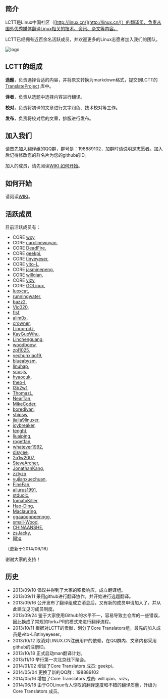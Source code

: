 简介
-------------------------------

LCTT是Linux中国社区（[http://linux.cn/](http://linux.cn/)）的翻译组，负责从国外优秀媒体翻译Linux相关的技术、资讯、杂文等内容。

LCTT已经拥有近百余名活跃成员，并欢迎更多的Linux志愿者加入我们的团队。

![logo](http://img.linux.net.cn/static/image/common/linuxcn_qqq_lctt.gif)

LCTT的组成
-------------------------------

**选题**，负责选择合适的内容，并将原文转换为markdown格式，提交到LCTT的[TranslateProject](https://github.com/LCTT/TranslateProject) 库中。

**译者**，负责从选题中选择内容进行翻译。

**校对**，负责将初译的文章进行文字润色、技术校对等工作。

**发布**，负责将校对后的文章，排版进行发布。


加入我们
-------------------------------

请首先加入翻译组的QQ群，群号是：198889102，加群时请说明是志愿者。加入后记得修改您的群名片为您的github的ID。

加入的成员，请先阅读[WIKI 如何开始](https://github.com/LCTT/TranslateProject/wiki/01-如何开始)。

如何开始
-------------------------------

请阅读[WIKI](https://github.com/LCTT/TranslateProject/wiki)。

活跃成员
-------------------------------

目前活跃成员有：
- CORE [wxy](https://github.com/wxy),
- CORE [carolinewuyan](https://github.com/carolinewuyan),
- CORE [DeadFire](https://github.com/DeadFire),
- CORE [geekpi](https://github.com/geekpi),
- CORE [tinyeyeser](https://github.com/tinyeyeser),
- CORE [vito-L](https://github.com/vito-L),
- CORE [jasminepeng](https://github.com/jasminepeng),
- CORE [willqian](https://github.com/willqian),
- CORE [vizv](https://github.com/vizv),
- CORE [GOLinux](https://github.com/GOLinux),
- [luoxcat](https://github.com/Luoxcat),
- [runningwater](https://github.com/runningwater),
- [bazz2](https://github.com/bazz2),
- [Vic020](https://github.com/Vic020),
- [flsf](https://github.com/flsf),
- [alim0x](https://github.com/alim0x),
- [crowner](https://github.com/crowner),
- [Linux-pdz](https://github.com/Linux-pdz),
- [KayGuoWhu](https://github.com/KayGuoWhu),
- [Linchenguang](https://github.com/Linchenguang),
- [woodboow](https://github.com/woodboow),
- [zpl1025](https://github.com/zpl1025),
- [yechunxiao19](https://github.com/yechunxiao19),
- [blueabysm](https://github.com/blueabysm),
- [linuhap](https://github.com/linuhap),
- [scusjs](https://github.com/scusjs),
- [hyaocuk](https://github.com/hyaocuk),
- [theo-l](https://github.com/theo-l),
- [l3b2w1](https://github.com/l3b2w1),
- [ThomazL](https://github.com/ThomazL),
- [NearTan](https://github.com/NearTan),
- [MikeCoder](https://github.com/MikeCoder),
- [boredivan](https://github.com/boredivan),
- [shipsw](https://github.com/shipsw),
- [jiajia9linuxer](https://github.com/jiajia9linuxer),
- [icybreaker](https://github.com/icybreaker),
- [tenght](https://github.com/tenght),
- [liuaiping](https://github.com/liuaiping),
- [rogetfan](https://github.com/rogetfan),
- [whatever1992](https://github.com/whatever1992),
- [disylee](https://github.com/disylee),
- [2q1w2007](https://github.com/2q1w2007),
- [SteveArcher](https://github.com/SteveArcher),
- [JonathanKang](https://github.com/JonathanKang),
- [zzlyzq](https://github.com/zzlyzq),
- [yujianxuechuan](https://github.com/yujianxuechuan),
- [FineFan](https://github.com/FineFan),
- [ailurus1991](https://github.com/ailurus1991),
- [stduolc](https://github.com/stduolc),
- [tomatoKiller](https://github.com/tomatoKiller),
- [Hao-Ding](https://github.com/Hao-Ding),
- [Maclauring](https://github.com/Maclauring),
- [ggaaooppeenngg](https://github.com/ggaaooppeenngg),
- [small-Wood](https://github.com/small-Wood),
- [CHINAANSHE](https://github.com/CHINAANSHE),
- [zsJacky](https://github.com/zsJacky),
- [lijhg](https://github.com/lijhg),


（更新于2014/06/18）

谢谢大家的支持！

历史
-------------------------------

* 2013/09/10 倡议并得到了大家的积极响应，成立翻译组。
* 2013/09/11 采用github进行翻译协作，并开始进行选题翻译。
* 2013/09/16 公开发布了翻译组成立消息后，又有新的成员申请加入了。并从此建立见习成员制度。
* 2013/09/24 鉴于大家使用Github的水平不一，容易导致主仓库的一些错误，因此换成了常规的fork+PR的模式来进行翻译流程。
* 2013/10/11 根据对LCTT的贡献，划分了Core Translators组，最先的加入成员是vito-L和tinyeyeser。
* 2013/10/12 取消对LINUX.CN注册用户的依赖，在QQ群内、文章内都采用github的注册ID。
* 2013/10/18 正式启动man翻译计划。
* 2013/11/10 举行第一次北京线下聚会。
* 2014/01/02 增加了Core Translators 成员: geekpi。
* 2014/05/04 更换了新的QQ群：198889102
* 2014/05/16 增加了Core Translators 成员: will.qian、vizv。
* 2014/06/18 由于GOLinux令人惊叹的翻译速度和不错的翻译质量，升级为Core Translators 成员。